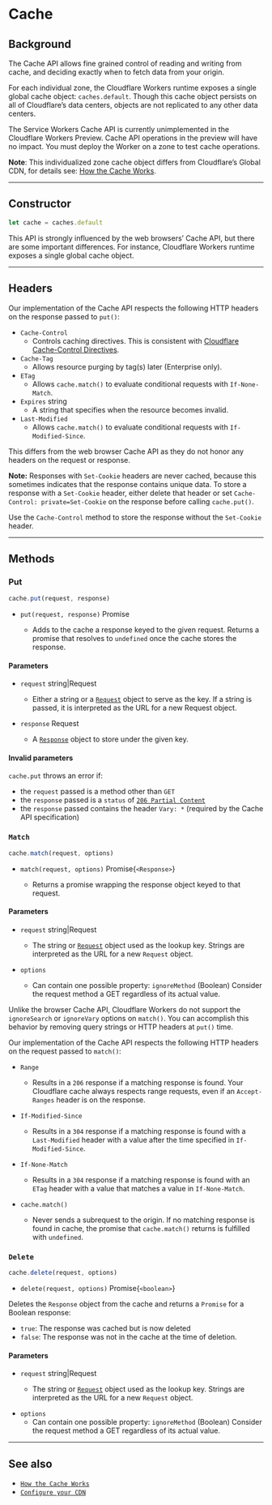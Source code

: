 # Cache

## Background

The Cache API allows fine grained control of reading and writing from cache, and deciding exactly when to fetch data from your origin.

For each individual zone, the Cloudflare Workers runtime exposes a single global cache object: `caches.default`. Though this cache object persists on all of Cloudflare’s data centers, objects are not replicated to any other data centers.

The Service Workers Cache API is currently unimplemented in the Cloudflare Workers Preview. Cache API operations in the preview will have no impact. You must deploy the Worker on a zone to test cache operations.

<Aside>

__Note__: This individualized zone cache object differs from Cloudflare’s Global CDN, for details see: [How the Cache Works](/learning/how-the-cache-works).

</Aside>

--------------------------------

## Constructor

```js
let cache = caches.default
```

This API is strongly influenced by the web browsers’ Cache API, but there are some important differences. For instance, Cloudflare Workers runtime exposes a single global cache object.

--------------------------------

## Headers

Our implementation of the Cache API respects the following HTTP headers on the response passed to `put()`:

<Definitions>

- `Cache-Control`
    - Controls caching directives. This is consistent with [Cloudflare Cache-Control Directives](https://support.cloudflare.com/hc/en-us/articles/115003206852-Origin-Cache-Control#h_4250342181031546894839080).
- `Cache-Tag`
    -  Allows resource purging by tag(s) later (Enterprise only).
- `ETag`
    - Allows `cache.match()` to evaluate conditional requests with `If-None-Match`.
- `Expires` <Type>string</Type>
    - A string that specifies when the resource becomes invalid.
- `Last-Modified`
    - Allows `cache.match()` to evaluate conditional requests with `If-Modified-Since`.

</Definitions>

This differs from the web browser Cache API as they do not honor any headers on the request or response.

<Aside>

__Note:__ Responses with `Set-Cookie` headers are never cached, because this sometimes indicates that the response contains unique data. To store a response with a `Set-Cookie` header, either delete that header or set `Cache-Control: private=Set-Cookie` on the response before calling `cache.put()`.

Use the `Cache-Control` method to store the response without the `Set-Cookie` header.

</Aside>

--------------------------------

## Methods

### Put

```js
cache.put(request, response)
```

<Definitions>

- <Code>put(request, response)</Code> <Type>Promise</Type>

    - Adds to the cache a response keyed to the given request. Returns a promise that resolves to `undefined` once the cache stores the response.

</Definitions>

#### Parameters

<Definitions>

- `request` <Type>string</Type>|<TypeLink href="/reference/runtime-apis/request">Request</TypeLink>
    - Either a string or a [`Request`](/reference/runtime-apis/request) object to serve as the key. If a string is passed, it is interpreted as the URL for a new Request object.

- `response` <TypeLink href="/reference/runtime-apis/request">Request</TypeLink>
    -  A [`Response`](/reference/runtime-apis/response) object to store under the given key.

</Definitions>

#### Invalid parameters

`cache.put` throws an error if:
  - the `request` passed is a method other than `GET`
  - the `response` passed is a `status` of [`206 Partial Content`](https://httpstatuses.com/206)
  - the `response` passed contains the header `Vary: *` (required by the Cache API specification)

### `Match`

```js
cache.match(request, options)
```

<Definitions>

- <Code>match(request, options)</Code> <TypeLink href="/reference/runtime-apis/response">Promise{`<Response>`}</TypeLink>

    - Returns a promise wrapping the response object keyed to that request.

</Definitions>

#### Parameters

<Definitions>

- `request` <Type>string</Type>|<TypeLink href="/reference/runtime-apis/request">Request</TypeLink>

    - The string or [`Request`](/reference/runtime-apis/request) object used as the lookup key. Strings are interpreted as the URL for a new `Request` object.

- `options`
    -  Can contain one possible property: `ignoreMethod` (Boolean) Consider the request method a GET regardless of its actual value.

</Definitions>

Unlike the browser Cache API, Cloudflare Workers do not support the `ignoreSearch` or `ignoreVary` options on `match()`. You can accomplish this behavior by removing query strings or HTTP headers at `put()` time.

Our implementation of the Cache API respects the following HTTP headers on the request passed to `match()`:

<Definitions>

- `Range`
    - Results in a `206` response if a matching response is found. Your Cloudflare cache always respects range requests, even if an `Accept-Ranges` header is on the response.

- `If-Modified-Since`
    - Results in a `304` response if a matching response is found with a `Last-Modified` header with a value after the time specified in `If-Modified-Since`.

- `If-None-Match`
    - Results in a `304` response if a matching response is found with an `ETag` header with a value that matches a value in `If-None-Match`.

- `cache.match()`
    - Never sends a subrequest to the origin. If no matching response is found in cache, the promise that `cache.match()` returns is fulfilled with `undefined`.

</Definitions>

### `Delete`

```js
cache.delete(request, options)
```

<Definitions>

- <Code>delete(request, options)</Code> <TypeLink href="/reference/runtime-apis/response">Promise{`<boolean>`}</TypeLink>

</Definitions>

Deletes the `Response` object from the cache and returns a `Promise` for a Boolean response:

- `true`: The response was cached but is now deleted
- `false`: The response was not in the cache at the time of deletion.

#### Parameters

<Definitions>

- `request` <Type>string</Type>|<TypeLink href="/reference/runtime-apis/request">Request</TypeLink>

    - The string or [`Request`](/reference/runtime-apis/request) object used as the lookup key. Strings are interpreted as the URL for a new `Request` object.

<!-- What type is this? -->
- `options`
    -  Can contain one possible property: `ignoreMethod` (Boolean) Consider the request method a GET regardless of its actual value.

</Definitions>

--------------------------------

## See also

- [`How the Cache Works`](/learning/how-the-cache-works)
- [`Configure your CDN`](/tutorials/configure-your-cdn)
